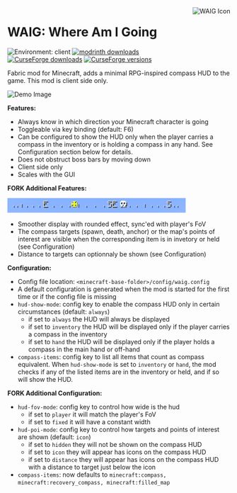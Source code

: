 <img height="96" align="right" src="./src/main/resources/assets/waig/icon.png" alt="WAIG Icon">

# WAIG: Where Am I Going

![Environment: client](https://img.shields.io/badge/environment-client-87CEFA?style=flat)
[![modrinth downloads](https://img.shields.io/modrinth/dt/waig?color=00AF5C&label=modrinth&style=flat&logo=modrinth)](https://modrinth.com/mod/waig)
[![CurseForge downloads](https://cf.way2muchnoise.eu/waig-where-am-i-going.svg)](https://www.curseforge.com/minecraft/mc-mods/waig-where-am-i-going)
[![CurseForge versions](https://cf.way2muchnoise.eu/versions/waig-where-am-i-going.svg)](https://www.curseforge.com/minecraft/mc-mods/waig-where-am-i-going/files)

Fabric mod for Minecraft, adds a minimal RPG-inspired compass HUD to the game.
This mod is client side only.

![Demo Image](demo.gif)

**Features:**

- Always know in which direction your Minecraft character is going
- Toggleable via key binding (default: F6)
- Can be configured to show the HUD only when the player carries a compass in the inventory or is holding a compass in
  any hand. See Configuration section below for details.
- Does not obstruct boss bars by moving down
- Client side only
- Scales with the GUI

**FORK Additional Features:**

![Fork Image](screenshot-fork.png)
- Smoother display with rounded effect, sync'ed with player's FoV
- The compass targets (spawn, death, anchor) or the map's points of interest are visible when the corresponding item is in invetory or held (see Configuration)
- Distance to targets can optionnaly be shown (see Configuration)

**Configuration:**

- Config file location: `<minecraft-base-folder>/config/waig.config`
- A default configuration is generated when the mod is started for the first time or if the config file is missing
- `hud-show-mode`: config key to enable the compass HUD only in certain circumstances (default: `always`)
  - if set to `always` the HUD will always be displayed
  - if set to `inventory` the HUD will be displayed only if the player carries a compass in the inventory
  - if set to `hand` the HUD will be displayed only if the player holds a compass in the main hand or off-hand
- `compass-items`: config key to list all items that count as compass equivalent. When `hud-show-mode` is set to
  `inventory` or `hand`, the mod checks if any of the listed items are in the inventory or held, and if so will show
  the HUD.

**FORK Additional Configuration:**
- `hud-fov-mode`: config key to control how wide is the hud
  - if set to `player` it will match the player's FoV
  - if set to `fixed` it will have a constant width
- `hud-poi-mode`: config key to control how targets and points of interest are shown (default: `icon`)
  - if set to `hidden` they will not be shown on the compass HUD
  - if set to `icon` they will appear has icons on the compass HUD
  - if set to `distance` they will appear has icons on the compass HUD with a distance to target just below the icon
- `compass-items`: now defaults to `minecraft:compass, minecraft:recovery_compass, minecraft:filled_map`
